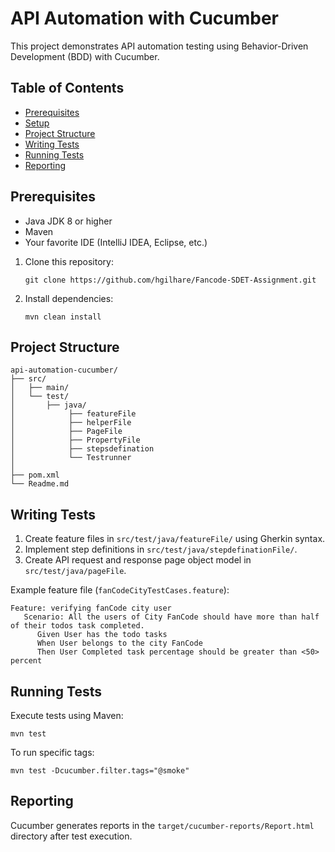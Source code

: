 # API Automation with Cucumber

This project demonstrates API automation testing using Behavior-Driven Development (BDD) with Cucumber.

## Table of Contents
- [Prerequisites](#prerequisites)
- [Setup](#setup)
- [Project Structure](#project-structure)
- [Writing Tests](#writing-tests)
- [Running Tests](#running-tests)
- [Reporting](#reporting)

## Prerequisites

- Java JDK 8 or higher
- Maven
- Your favorite IDE (IntelliJ IDEA, Eclipse, etc.)

1. Clone this repository:
   ```
   git clone https://github.com/hgilhare/Fancode-SDET-Assignment.git
   ```

2. Install dependencies:
   ```
   mvn clean install
   ```
## Project Structure

```
api-automation-cucumber/
├── src/
│   ├── main/       
│   └── test/
│       ├── java/
│            ├── featureFile
│            ├── helperFile
│            ├── PageFile
│            ├── PropertyFile
│            ├── stepsdefination
│            └── Testrunner
│        
├── pom.xml
└── Readme.md
```

## Writing Tests

1. Create feature files in `src/test/java/featureFile/` using Gherkin syntax.
2. Implement step definitions in `src/test/java/stepdefinationFile/`.
3. Create API request and response page object model in `src/test/java/pageFile`.

Example feature file (`fanCodeCityTestCases.feature`):

```gherkin
Feature: verifying fanCode city user
   Scenario: All the users of City FanCode should have more than half of their todos task completed.
      Given User has the todo tasks
      When User belongs to the city FanCode
      Then User Completed task percentage should be greater than <50> percent
```
## Running Tests

Execute tests using Maven:

```
mvn test
```

To run specific tags:

```
mvn test -Dcucumber.filter.tags="@smoke"
```

## Reporting

Cucumber generates reports in the `target/cucumber-reports/Report.html` directory after test execution.